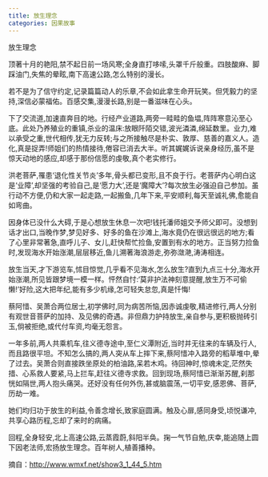 ```yaml
---
title: 放生理念
categories: 因果故事
---
```


	   
放生理念

顶著十月的艳阳,禁不起日前一场风寒;全身直打哆嗦,头罩千斤般重。四肢酸麻、脚踩油门,失焦的晕眩,南下高速公路,怎么特别的漫长。

若不是为了信守约定,记录篇篇动人的乐章,不会如此拿生命开玩笑。但凭毅力的坚持,深信必蒙福佑。百感交集,漫漫长路,别是一番滋味在心头。

下了交流道,加速直奔目的地。行经产业道路,两旁一畦畦的鱼塭,阵阵寒意沁至心底。此处乃养殖业的重镇,杀业的温床:放眼阡陌交错,波光潾潾,绵延数里。业力,难以承受之重,世代相传,犹无力反转;与之所接触尽是朴实、敦厚、慈善的嘉义人。造化,真是捉弄!师姐们的热情接待,倦容已消去大半。听其娓娓诉说亲身经历,虽不是惊天动地的感应,却感于那份信愿的虔敬,真个老实修行。

洪老菩萨,罹患‘退化性关节炎’多年,骨头都已变形,且不良于行。老菩萨内心明白这是‘业障’,却坚强的考验自己,是‘愿力大’,还是‘魔障大’?每次放生必强迫自己参加。虽行动不方便,仍和大家一起走路,一起搬鱼,几年下来,平安顺利,每天至诚礼佛,愈能自如弯曲。

因身体已没什么大碍,于是心想放生休息一次吧!钱托潘师姐交予师父即可。没想到话才出口,当晚作梦,梦见好多、好多的鱼在沙滩上,海水竟仍在很远很远的地方;看了心里非常著急,直呼儿子、女儿,赶快帮忙捡鱼,安置到有水的地方。正当努力捡鱼时,发现海水开始涨潮,层层移近,鱼儿溯著海浪游走,弥弥潋滟,涛涛相连。

放生当天,才下游览车,怵目惊觉,几乎看不见海水,怎么放生?直到九点三十分,海水开始涨潮,所见皆跟梦境一模一样。怦然自忖:‘莫非护法神刻意提醒,放生万不可偷懒!’好险,这大把年纪,能有多少机缘,怎可轻失怠忽,真是忏悔!

蔡阿惜、吴萧合两位居士,初学佛时,同为病苦所恼,因赤诚虔敬,精进修行,两人分别有观世音菩萨的加持、及见佛的奇遇。非但鼎力护持放生,亲自参与,更积极抛砖引玉,倘被拒绝,或代付车资,均毫无怨言。

一年多前,两人共乘机车,往义德寺途中,至仁义潭附近,当时并无往来的车辆及行人,而且路很平坦。不知怎么搞的,两人突从车上摔下来,蔡阿惜冲入路旁的稻草堆中,晕了过去。吴萧合则直接跌坐原处的柏油路,呆若木鸡。待回神时,惊魂未定,茫然失措、心系救人要紧,马上拦车,赶往义德寺求救。回到现场,蔡阿惜已渐渐苏醒,刹那恍如隔世,两人抱头痛哭。还好没有任何外伤,甚或脑震荡,一切平安,感恩佛、菩萨,历劫一难。

她们均归功于放生的利益,令善念增长,致家庭圆满。触及心扉,感同身受,顷悦谦冲,共享心路历程,忘却了来时的病痛。

回程,全身轻安,北上高速公路,云蒸霞蔚,斜阳半奂。掬一气节自勉,庆幸,能追随上圆下因老法师,宏扬放生理念。百年树人,植善播种。 

摘自：http://www.wmxf.net/show3_1_44_5.htm